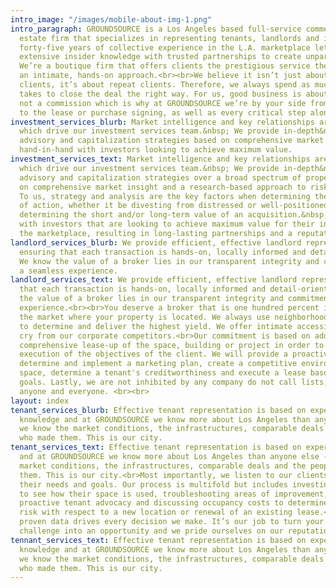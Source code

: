 ```yaml
---
intro_image: "/images/mobile-about-img-1.png"
intro_paragraph: GROUNDSOURCE is a Los Angeles based full-service commercial real
  estate firm that specializes in representing tenants, landlords and investors. Our
  forty-five years of collective experience in the L.A. marketplace lets us combine
  extensive insider knowledge with trusted partnerships to create unparalleled value.
  We’re a boutique firm that offers clients the prestigious service they deserve with
  an intimate, hands-on approach.<br><br>We believe it isn’t just about satisfied
  clients, it’s about repeat clients. Therefore, we always spend as much time as it
  takes to close the deal the right way. For us, good business is about a connection,
  not a commission which is why at GROUNDSOURCE we’re by your side from the fact-finding
  to the lease or purchase signing, as well as every critical step along the way.
investment_services_blurb: Market intelligence and key relationships are the catalysts
  which drive our investment services team.&nbsp; We provide in-depth&nbsp;&nbsp;investment
  advisory and capitalization strategies based on comprehensive market insight, working
  hand-in-hand with investors looking to achieve maximum value.
investment_services_text: Market intelligence and key relationships are the catalysts
  which drive our investment services team.&nbsp; We provide in-depth&nbsp;&nbsp;investment
  advisory and capitalization strategies over a broad spectrum of property types based
  on comprehensive market insight and a research-based approach to risk mitigation.&nbsp;
  To us, strategy and analysis are the key factors when determining the best course
  of action, whether it be divesting from distressed or well-positioned assets, or
  determining the short and/or long-term value of an acquisition.&nbsp; We work hand-in-hand
  with investors that are looking to achieve maximum value for their interests in
  the marketplace, resulting in long-lasting partnerships and a reputation of trust.
landlord_services_blurb: We provide efficient, effective landlord representation,
  ensuring that each transaction is hands-on, locally informed and detail-oriented.
  We know the value of a broker lies in our transparent integrity and commitment to
  a seamless experience.
landlord_services_text: We provide efficient, effective landlord representation, ensuring
  that each transaction is hands-on, locally informed and detail-oriented. We know
  the value of a broker lies in our transparent integrity and commitment to a seamless
  experience.<br><br>You deserve a broker that is one hundred percent invested in
  the market where your property is located. We always use neighborhood expertise
  to determine and deliver the highest yield. We offer intimate accessibility, a far
  cry from our corporate competitors.<br>Our commitment is based on addressing the
  comprehensive lease-up of the space, building or project in order to ensure a seamless
  execution of the objectives of the client. We will provide a proactive asset strategy,
  determine and implement a marketing plan, create a competitive environment for your
  space, determine a tenant's creditworthiness and execute a lease based on our predetermined
  goals. Lastly, we are not inhibited by any company do not call lists, we will call
  anyone and everyone. <br><br>
layout: index
tenant_services_blurb: Effective tenant representation is based on experience and
  knowledge and at GROUNDSOURCE we know more about Los Angeles than anyone else --
  we know the market conditions, the infrastructures, comparable deals and the people
  who made them. This is our city.
tenant_services_text: Effective tenant representation is based on experience and knowledge
  and at GROUNDSOURCE we know more about Los Angeles than anyone else -- we know the
  market conditions, the infrastructures, comparable deals and the people who made
  them. This is our city.<br>Most importantly, we listen to our clients. We understand
  their needs and goals. Our process is multifold but includes investing the time
  to see how their space is used, troubleshooting areas of improvement,&nbsp;&nbsp;promoting
  proactive tenant advocacy and discussing occupancy costs to determine how to mitigate
  risk with respect to a new location or renewal of an existing lease.<br>At GROUNDSOURCE
  proven data drives every decision we make. It’s our job to turn your real estate
  challenge into an opportunity and we pride ourselves on our reputation of success.
tennant_services_text: Effective tenant representation is based on experience and
  knowledge and at GROUNDSOURCE we know more about Los Angeles than anyone else --
  we know the market conditions, the infrastructures, comparable deals and the people
  who made them. This is our city.
---
```



